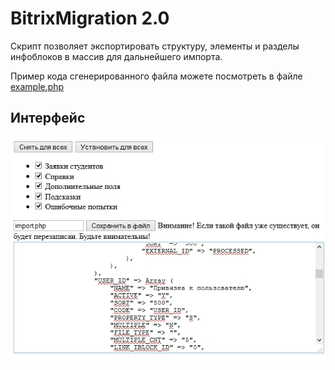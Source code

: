 BitrixMigration 2.0
===============
Скрипт позволяет экспортировать структуру, элементы и разделы инфоблоков в массив для дальнейшего импорта.

Пример кода сгенерированного файла можете посмотреть в файле [example.php](example.php)

## Интерфейс
![Interface](interface.jpg "Интерфейс")
